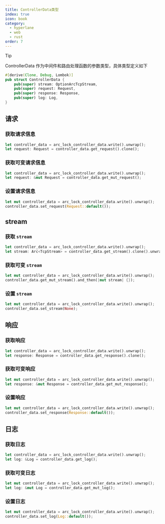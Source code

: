 ```yaml
---
title: ControllerData类型
index: true
icon: book
category:
  - hyperlane
  - web
  - rust
order: 7
---
```


> [!tip]
> ControllerData 作为中间件和路由处理函数的参数类型，具体类型定义如下

```rust
#[derive(Clone, Debug, Lombok)]
pub struct ControllerData {
    pub(super) stream: OptionArcTcpStream,
    pub(super) request: Request,
    pub(super) response: Response,
    pub(super) log: Log,
}
```

## 请求

### 获取请求信息

```rust
let controller_data = arc_lock_controller_data.write().unwrap();
let request: Request = controller_data.get_request().clone();
```

### 获取可变请求信息

```rust
let controller_data = arc_lock_controller_data.write().unwrap();
let request: &mut Request = controller_data.get_mut_request();
```

### 设置请求信息

```rust
let mut controller_data = arc_lock_controller_data.write().unwrap();
controller_data.set_request(Request::default());
```

## stream

### 获取 `stream`

```rust
let controller_data = arc_lock_controller_data.write().unwrap();
let stream: Arc<TcpStream> = controller_data.get_stream().clone().unwrap();
```

### 获取可变 `stream`

```rust
let mut controller_data = arc_lock_controller_data.write().unwrap();
controller_data.get_mut_stream().and_then(|mut stream| {});
```

### 设置 `stream`

```rust
let mut controller_data = arc_lock_controller_data.write().unwrap();
controller_data.set_stream(None);
```

## 响应

### 获取响应

```rust
let controller_data = arc_lock_controller_data.write().unwrap();
let response: Response = controller_data.get_response().clone();
```

### 获取可变响应

```rust
let mut controller_data = arc_lock_controller_data.write().unwrap();
let response: &mut Response = controller_data.get_mut_response();
```

### 设置响应

```rust
let mut controller_data = arc_lock_controller_data.write().unwrap();
controller_data.set_response(Response::default());
```

## 日志

### 获取日志

```rust
let controller_data = arc_lock_controller_data.write().unwrap();
let log: &Log = controller_data.get_log();
```

### 获取可变日志

```rust
let mut controller_data = arc_lock_controller_data.write().unwrap();
let log: &mut Log = controller_data.get_mut_log();
```

### 设置日志

```rust
let mut controller_data = arc_lock_controller_data.write().unwrap();
controller_data.set_log(Log::default());
```

<Bottom />
